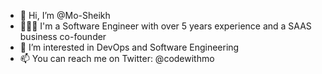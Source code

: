 - 👋 Hi, I’m @Mo-Sheikh
- 👨🏿‍💻 I'm a Software Engineer with over 5 years experience and a SAAS business co-founder
- 👀 I’m interested in DevOps and Software Engineering
- 📫 You can reach me on Twitter: @codewithmo

<!---
Mo-Sheikh/Mo-Sheikh is a ✨ special ✨ repository because its `README.md` (this file) appears on your GitHub profile.
You can click the Preview link to take a look at your changes.
--->
